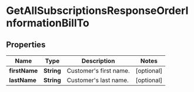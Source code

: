 
# GetAllSubscriptionsResponseOrderInformationBillTo

## Properties
Name | Type | Description | Notes
------------ | ------------- | ------------- | -------------
**firstName** | **String** | Customer&#39;s first name.  |  [optional]
**lastName** | **String** | Customer&#39;s last name.  |  [optional]



